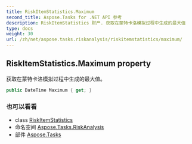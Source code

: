 ```yaml
---
title: RiskItemStatistics.Maximum
second_title: Aspose.Tasks for .NET API 参考
description: RiskItemStatistics 财产. 获取在蒙特卡洛模拟过程中生成的最大值
type: docs
weight: 30
url: /zh/net/aspose.tasks.riskanalysis/riskitemstatistics/maximum/
---
```

## RiskItemStatistics.Maximum property

获取在蒙特卡洛模拟过程中生成的最大值。

```csharp
public DateTime Maximum { get; }
```

### 也可以看看

* class [RiskItemStatistics](../)
* 命名空间 [Aspose.Tasks.RiskAnalysis](../../riskitemstatistics/)
* 部件 [Aspose.Tasks](../../../)


